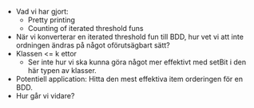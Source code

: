 
- Vad vi har gjort:
	- Pretty printing
	- Counting of iterated threshold funs
- När vi konverterar en iterated threshold fun till BDD, hur vet vi att inte ordningen ändras på något oförutsägbart sätt?
- Klassen <= k ettor
	- Ser inte hur vi ska kunna göra något mer effektivt med setBit i den här typen av klasser.
- Potentiell application: Hitta den mest effektiva item orderingen för en BDD.
- Hur går vi vidare?